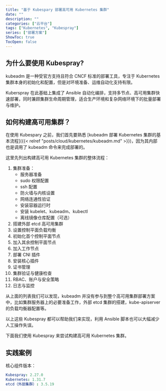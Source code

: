 ```yaml
---
title: "基于 Kubespary 部署高可用 Kubernetes 集群"
date: ""
description: ""
categories: ["云平台"]
tags: ["Kubernetes", "Kubespray"]
series: ["部署方案"]
ShowToc: true
TocOpen: false
---
```


## 为什么要使用 Kubespray?

kubeadm 是一种受官方支持且符合 CNCF 标准的部署工具，专注于 Kubernetes 集群本身的初始化和配置，但是对环境准备、运维自动化支持有限。

Kuberspray 在此基础上集成了 Ansible 自动化编排，支持多节点、高可用集群快速部署，同时兼顾集群生命周期管理，适合生产环境和复杂网络环境下的批量部署与维护。

## 如何构建高可用集群？

在使用 Kubespary 之前，我们首先要熟悉 [kubeadm 部署 Kubernetes 集群的基本流程]({{< relref "posts/cloud/kubernetes/kubeadm.md" >}})，因为其内部也是调用了 kubeadm 命令来完成部署的。

这里先列出构建高可用 Kubernetes 集群的整体流程：

1. 集群准备：
   * 服务器准备
   * sudo 权限配置
   * ssh 配置
   * 防火墙与内核设置
   * 网络连通性验证
   * 安装容器运行时
   * 安装 kubelet、kubeadm、kubectl
   * 离线镜像仓库配置（可选）
1. 搭建外部 etcd 高可用集群
1. 设置控制平面负载均衡
1. 初始化首个控制平面节点
1. 加入其余控制平面节点
1. 加入工作节点
1. 部署 CNI 插件
1. 安装核心插件
1. 证书管理
1. 集群验证与健康检查
1. RBAC、账户与安全策略
1. 日志与监控

从上面的列表我们可以发现，kubeadm 并没有参与到整个高可用集群部署方案中，比如集群服务器上的必要准备工作，外部 etcd 集群的搭建，kube-apiserver 的负载均衡器配置等。

以上这些 Kubespray 都可以帮助我们来实现，利用 Ansible 脚本也可以大幅减少人工操作失误。

下面我们使用 Kubespray 来尝试构建高可用 Kubernetes 集群。

## 实践案例

核心组件版本：

```yaml
Kubespray: 2.27.0
Kubernetes: 1.31.7
etcd（外部集群）: 3.5.19 
```
